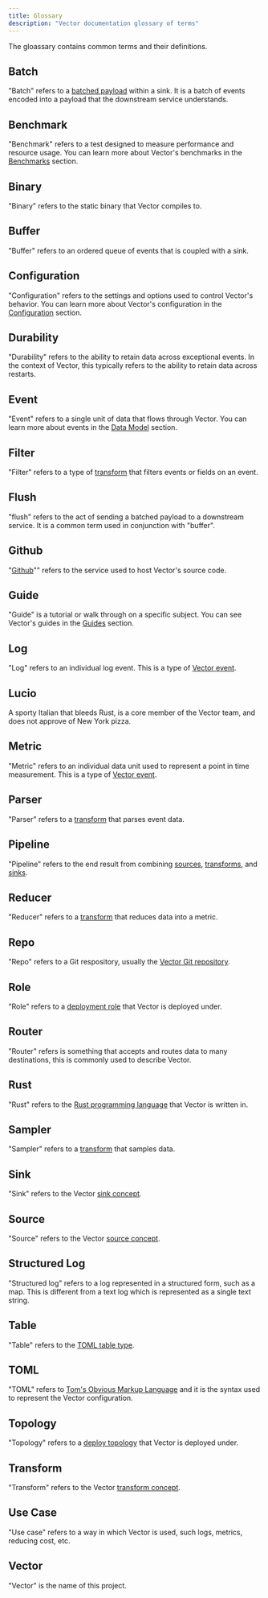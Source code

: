 ```yaml
---
title: Glossary
description: "Vector documentation glossary of terms"
---
```


The gloassary contains common terms and their definitions.

## Batch

"Batch" refers to a [batched payload][docs.data-model.log] within a sink. It is a batch of events encoded into a payload that the downstream service understands.

## Benchmark

"Benchmark" refers to a test designed to measure performance and resource usage. You can learn more about Vector's benchmarks in the [Benchmarks][pages.index#performance] section.

## Binary

"Binary" refers to the static binary that Vector compiles to. 

## Buffer

"Buffer" refers to an ordered queue of events that is coupled with a sink.

## Configuration

"Configuration" refers to the settings and options used to control Vector's behavior. You can learn more about Vector's configuration in the [Configuration][docs.configuration] section.

## Durability

"Durability" refers to the ability to retain data across exceptional events. In the context of Vector, this typically refers to the ability to retain data across restarts.

## Event

"Event" refers to a single unit of data that flows through Vector. You can learn more about events in the [Data Model][docs.data_model] section.

## Filter

"Filter" refers to a type of [transform][docs.transforms] that filters events or fields on an event.

## Flush

"flush" refers to the act of sending a batched payload to a downstream service. It is a common term used in conjunction with "buffer".

## Github

"[Github](https://github.com/)"" refers to the service used to host Vector's source code.

## Guide

"Guide" is a tutorial or walk through on a specific subject. You can see Vector's guides in the [Guides][docs.guides] section.

## Log

"Log" refers to an individual log event. This is a type of
[Vector event][docs.data-model.metric].

## Lucio

A sporty Italian that bleeds Rust, is a core member of the Vector team, and does not approve of New York pizza.

## Metric

"Metric" refers to an individual data unit used to represent a point in time
measurement. This is a type of [Vector event][docs.data-model.metric].

## Parser

"Parser" refers to a [transform][docs.transforms] that parses event data.

## Pipeline

"Pipeline" refers to the end result from combining [sources][docs.sources],
[transforms][docs.transforms], and [sinks][docs.sinks].

## Reducer

"Reducer" refers to a [transform][docs.transforms] that reduces data into
a metric.

## Repo

"Repo" refers to a Git respository, usually the
[Vector Git repository][urls.vector_repo].

## Role

"Role" refers to a [deployment role][docs.roles] that Vector is deployed
under.

## Router

"Router" refers is something that accepts and routes data to many destinations,
this is commonly used to describe Vector.

## Rust

"Rust" refers to the [Rust programming language][urls.rust] that Vector is
written in.

## Sampler

"Sampler" refers to a [transform][docs.transforms] that samples data.

## Sink

"Sink" refers to the Vector [sink concept][docs.sinks].

## Source

"Source" refers to the Vector [source concept][docs.sources].

## Structured Log

"Structured log" refers to a log represented in a structured form, such as
a map. This is different from a text log which is represented as a single
text string.

## Table

"Table" refers to the [TOML table type][urls.toml_table].

## TOML

"TOML" refers to [Tom's Obvious Markup Language][urls.toml] and it is the syntax
used to represent the Vector configuration.

## Topology

"Topology" refers to a [deploy topology][docs.topologies] that Vector is
deployed under.

## Transform

"Transform" refers to the Vector [transform concept][docs.transforms].

## Use Case

"Use case" refers to a way in which Vector is used, such logs, metrics,
reducing cost, etc.

## Vector

"Vector" is the name of this project.


[docs.configuration]: /docs/setup/configuration/
[docs.data-model.log]: /docs/about/data-model/log/
[docs.data-model.metric]: /docs/about/data-model/metric/
[docs.data_model]: /docs/about/data-model/
[docs.guides]: /docs/setup/guides/
[docs.roles]: /docs/setup/deployment/roles/
[docs.sinks]: /docs/reference/sinks/
[docs.sources]: /docs/reference/sources/
[docs.topologies]: /docs/setup/deployment/topologies/
[docs.transforms]: /docs/reference/transforms/
[pages.index#performance]: /#performance
[urls.rust]: https://www.rust-lang.org/
[urls.toml]: https://github.com/toml-lang/toml
[urls.toml_table]: https://github.com/toml-lang/toml#table
[urls.vector_repo]: https://github.com/timberio/vector
